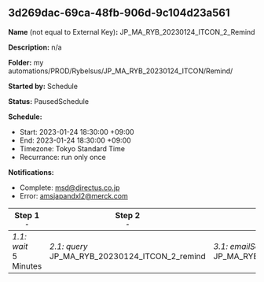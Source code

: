 ## 3d269dac-69ca-48fb-906d-9c104d23a561

**Name** (not equal to External Key)**:** JP_MA_RYB_20230124_ITCON_2_Remind

**Description:** n/a

**Folder:** my automations/PROD/Rybelsus/JP_MA_RYB_20230124_ITCON/Remind/

**Started by:** Schedule

**Status:** PausedSchedule

**Schedule:**

* Start: 2023-01-24 18:30:00 +09:00
* End: 2023-01-24 18:30:00 +09:00
* Timezone: Tokyo Standard Time
* Recurrance: run only once

**Notifications:**

* Complete: msd@directus.co.jp
* Error: amsjapandxl2@merck.com

| Step 1<br>_<small>-</small>_ | Step 2<br>_<small>-</small>_ | Step 3<br>_<small>-</small>_ |
| --- | --- | --- |
| _1.1: wait_<br>5 Minutes | _2.1: query_<br>JP_MA_RYB_20230124_ITCON_2_remind | _3.1: emailSend_<br>JP_MA_RYB_20230124_ITCON_2_remind |
